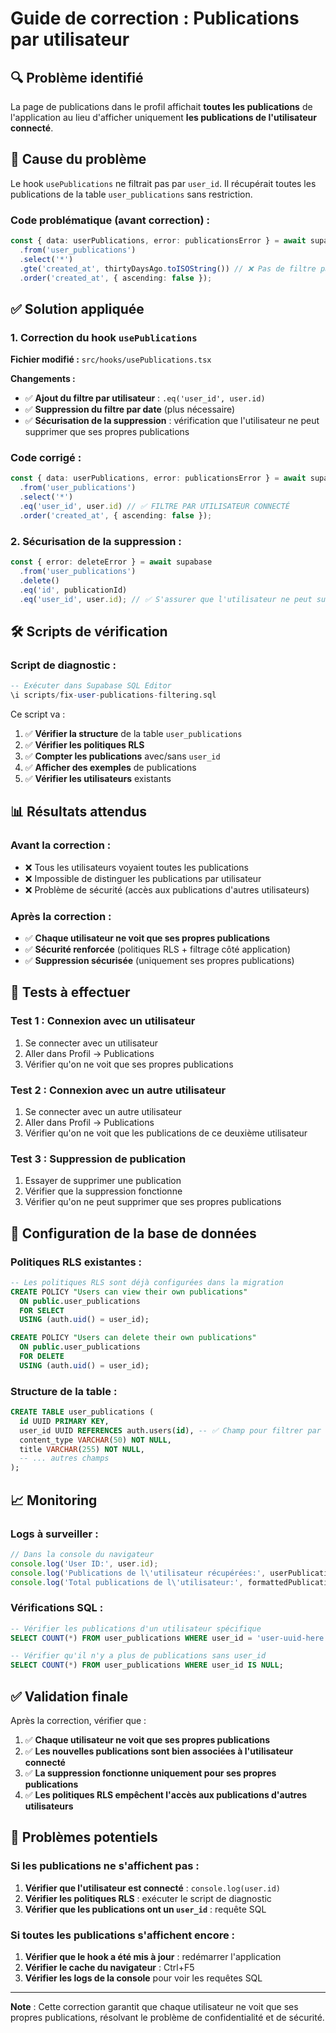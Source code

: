 # Guide de correction : Publications par utilisateur

## 🔍 **Problème identifié**

La page de publications dans le profil affichait **toutes les publications** de l'application au lieu d'afficher uniquement **les publications de l'utilisateur connecté**.

## 🎯 **Cause du problème**

Le hook `usePublications` ne filtrait pas par `user_id`. Il récupérait toutes les publications de la table `user_publications` sans restriction.

### **Code problématique (avant correction) :**
```typescript
const { data: userPublications, error: publicationsError } = await supabase
  .from('user_publications')
  .select('*')
  .gte('created_at', thirtyDaysAgo.toISOString()) // ❌ Pas de filtre par utilisateur
  .order('created_at', { ascending: false });
```

## ✅ **Solution appliquée**

### **1. Correction du hook `usePublications`**

**Fichier modifié :** `src/hooks/usePublications.tsx`

**Changements :**
- ✅ **Ajout du filtre par utilisateur** : `.eq('user_id', user.id)`
- ✅ **Suppression du filtre par date** (plus nécessaire)
- ✅ **Sécurisation de la suppression** : vérification que l'utilisateur ne peut supprimer que ses propres publications

### **Code corrigé :**
```typescript
const { data: userPublications, error: publicationsError } = await supabase
  .from('user_publications')
  .select('*')
  .eq('user_id', user.id) // ✅ FILTRE PAR UTILISATEUR CONNECTÉ
  .order('created_at', { ascending: false });
```

### **2. Sécurisation de la suppression :**
```typescript
const { error: deleteError } = await supabase
  .from('user_publications')
  .delete()
  .eq('id', publicationId)
  .eq('user_id', user.id); // ✅ S'assurer que l'utilisateur ne peut supprimer que ses propres publications
```

## 🛠️ **Scripts de vérification**

### **Script de diagnostic :**
```sql
-- Exécuter dans Supabase SQL Editor
\i scripts/fix-user-publications-filtering.sql
```

Ce script va :
1. ✅ **Vérifier la structure** de la table `user_publications`
2. ✅ **Vérifier les politiques RLS** 
3. ✅ **Compter les publications** avec/sans `user_id`
4. ✅ **Afficher des exemples** de publications
5. ✅ **Vérifier les utilisateurs** existants

## 📊 **Résultats attendus**

### **Avant la correction :**
- ❌ Tous les utilisateurs voyaient toutes les publications
- ❌ Impossible de distinguer les publications par utilisateur
- ❌ Problème de sécurité (accès aux publications d'autres utilisateurs)

### **Après la correction :**
- ✅ **Chaque utilisateur ne voit que ses propres publications**
- ✅ **Sécurité renforcée** (politiques RLS + filtrage côté application)
- ✅ **Suppression sécurisée** (uniquement ses propres publications)

## 🧪 **Tests à effectuer**

### **Test 1 : Connexion avec un utilisateur**
1. Se connecter avec un utilisateur
2. Aller dans Profil → Publications
3. Vérifier qu'on ne voit que ses propres publications

### **Test 2 : Connexion avec un autre utilisateur**
1. Se connecter avec un autre utilisateur
2. Aller dans Profil → Publications
3. Vérifier qu'on ne voit que les publications de ce deuxième utilisateur

### **Test 3 : Suppression de publication**
1. Essayer de supprimer une publication
2. Vérifier que la suppression fonctionne
3. Vérifier qu'on ne peut supprimer que ses propres publications

## 🔧 **Configuration de la base de données**

### **Politiques RLS existantes :**
```sql
-- Les politiques RLS sont déjà configurées dans la migration
CREATE POLICY "Users can view their own publications" 
  ON public.user_publications 
  FOR SELECT 
  USING (auth.uid() = user_id);

CREATE POLICY "Users can delete their own publications" 
  ON public.user_publications 
  FOR DELETE 
  USING (auth.uid() = user_id);
```

### **Structure de la table :**
```sql
CREATE TABLE user_publications (
  id UUID PRIMARY KEY,
  user_id UUID REFERENCES auth.users(id), -- ✅ Champ pour filtrer par utilisateur
  content_type VARCHAR(50) NOT NULL,
  title VARCHAR(255) NOT NULL,
  -- ... autres champs
);
```

## 📈 **Monitoring**

### **Logs à surveiller :**
```javascript
// Dans la console du navigateur
console.log('User ID:', user.id);
console.log('Publications de l\'utilisateur récupérées:', userPublications);
console.log('Total publications de l\'utilisateur:', formattedPublications.length);
```

### **Vérifications SQL :**
```sql
-- Vérifier les publications d'un utilisateur spécifique
SELECT COUNT(*) FROM user_publications WHERE user_id = 'user-uuid-here';

-- Vérifier qu'il n'y a plus de publications sans user_id
SELECT COUNT(*) FROM user_publications WHERE user_id IS NULL;
```

## ✅ **Validation finale**

Après la correction, vérifier que :

1. ✅ **Chaque utilisateur ne voit que ses propres publications**
2. ✅ **Les nouvelles publications sont bien associées à l'utilisateur connecté**
3. ✅ **La suppression fonctionne uniquement pour ses propres publications**
4. ✅ **Les politiques RLS empêchent l'accès aux publications d'autres utilisateurs**

## 🚨 **Problèmes potentiels**

### **Si les publications ne s'affichent pas :**
1. **Vérifier que l'utilisateur est connecté** : `console.log(user.id)`
2. **Vérifier les politiques RLS** : exécuter le script de diagnostic
3. **Vérifier que les publications ont un `user_id`** : requête SQL

### **Si toutes les publications s'affichent encore :**
1. **Vérifier que le hook a été mis à jour** : redémarrer l'application
2. **Vérifier le cache du navigateur** : Ctrl+F5
3. **Vérifier les logs de la console** pour voir les requêtes SQL

---

**Note** : Cette correction garantit que chaque utilisateur ne voit que ses propres publications, résolvant le problème de confidentialité et de sécurité. 